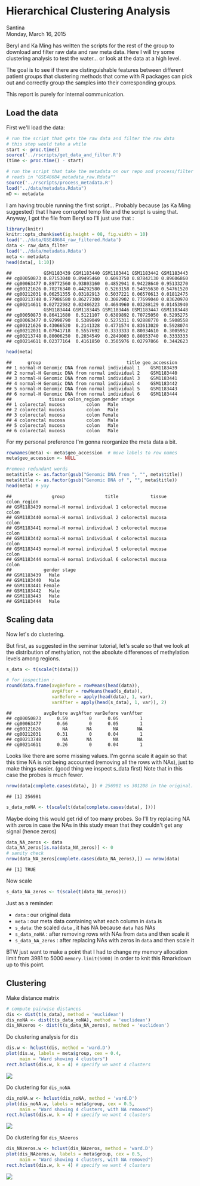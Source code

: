 # Hierarchical Clustering Analysis
Santina  
Monday, March 16, 2015  

Beryl and Ka Ming has written the scripts for the rest of the group to download and filter raw data and raw meta data. Here I will try some clustering analysis to test the water... or look at the data at a high level.

The goal is to see if there are distinguishable features between different patient groups that clustering methods that come with R packages can pick out and correctly group the samples into their corresponding groups. 

This report is purely for internal communication. 

## Load the data

First we'll load the data:


```r
# run the script that gets the raw data and filter the raw data
# this step would take a while 
start <- proc.time()
source('../rscripts/get_data_and_filter.R')
(time <- proc.time() - start)

# run the script that take the metadata on our repo and process/filter it 
# reads in "GSE48684_metadata_raw.Rdata""
source('../rscripts/process_metadata.R')
load("../data/metadata.Rdata")
mD <- metadata
```

I am having trouble running the first script... Probably because (as Ka Ming suggested) that I have corrupted temp file and the script is using that. Anyway, I got the file from Beryl so I'll just use that : 


```r
library(knitr)
knitr::opts_chunk$set(ig.height = 08, fig.width = 10)
load('../data/GSE48684_raw_filtered.Rdata')
data <- raw_data_filter
load('../data/metadata.Rdata')
meta <- metadata
head(data[, 1:10])
```

```
##            GSM1183439 GSM1183440 GSM1183441 GSM1183442 GSM1183443
## cg00050873 0.87153040 0.89495460  0.6093750 0.87842130 0.89606860
## cg00063477 0.89772560 0.93803160  0.4852941 0.94228640 0.95133270
## cg00121626 0.70276340 0.44292580  0.5263158 0.54055630 0.54761520
## cg00212031 0.06251355 0.03182913  0.5037221 0.06570613 0.01812475
## cg00213748 0.77986580 0.86277300  0.3082902 0.77699040 0.83620970
## cg00214611 0.02722982 0.02486223  0.4694960 0.03288129 0.01453940
##            GSM1183444 GSM1183445 GSM1183446 GSM1183447 GSM1183448
## cg00050873 0.86411680  0.5121107  0.6389892 0.70725050  0.5295275
## cg00063477 0.92998790  0.5389049  0.5275311 0.92888770  0.5908558
## cg00121626 0.43066520  0.2141328  0.4771574 0.83613020  0.5928074
## cg00212031 0.07941718  0.5557692  0.3333333 0.80034610  0.3005952
## cg00213748 0.80006250  0.2034549  0.2849003 0.80853740  0.3333333
## cg00214611 0.02377164  0.4161850  0.3505976 0.02797866  0.3442623
```

```r
head(meta)
```

```
##      group                                title geo_accession
## 1 normal-H Genomic DNA from normal individual 1    GSM1183439
## 2 normal-H Genomic DNA from normal individual 2    GSM1183440
## 3 normal-H Genomic DNA from normal individual 3    GSM1183441
## 4 normal-H Genomic DNA from normal individual 4    GSM1183442
## 5 normal-H Genomic DNA from normal individual 5    GSM1183443
## 6 normal-H Genomic DNA from normal individual 6    GSM1183444
##              tissue colon_region gender stage
## 1 colorectal mucosa        colon   Male      
## 2 colorectal mucosa        colon   Male      
## 3 colorectal mucosa        colon Female      
## 4 colorectal mucosa        colon   Male      
## 5 colorectal mucosa        colon   Male      
## 6 colorectal mucosa        colon   Male
```

For my personal preference I'm gonna reorganize the meta data a bit. 


```r
rownames(meta) <- meta$geo_accession  # move labels to row names
meta$geo_accession <- NULL

#remove redundant words 
meta$title <- as.factor(gsub("Genomic DNA from ", "", meta$title)) 
meta$title <- as.factor(gsub("Genomic DNA of ", "", meta$title))
head(meta) # yay
```

```
##               group               title            tissue colon_region
## GSM1183439 normal-H normal individual 1 colorectal mucosa        colon
## GSM1183440 normal-H normal individual 2 colorectal mucosa        colon
## GSM1183441 normal-H normal individual 3 colorectal mucosa        colon
## GSM1183442 normal-H normal individual 4 colorectal mucosa        colon
## GSM1183443 normal-H normal individual 5 colorectal mucosa        colon
## GSM1183444 normal-H normal individual 6 colorectal mucosa        colon
##            gender stage
## GSM1183439   Male      
## GSM1183440   Male      
## GSM1183441 Female      
## GSM1183442   Male      
## GSM1183443   Male      
## GSM1183444   Male
```

## Scaling data 

Now let's do clustering. 

But first, as suggested in the seminar tutorial, let's scale so that we look at the distribution of methylation, not the absolute differences of methylation levels among regions. 



```r
s_data <- t(scale(t(data))) 

# for inspection : 
round(data.frame(avgBefore = rowMeans(head(data)),
                 avgAfter = rowMeans(head(s_data)),
                 varBefore = apply(head(data), 1, var),
                 varAfter = apply(head(s_data), 1, var)), 2)
```

```
##            avgBefore avgAfter varBefore varAfter
## cg00050873      0.59        0      0.05        1
## cg00063477      0.66        0      0.05        1
## cg00121626        NA       NA        NA       NA
## cg00212031      0.31        0      0.04        1
## cg00213748        NA       NA        NA       NA
## cg00214611      0.26        0      0.04        1
```

Looks like there are some missing values. I'm gonna scale it again so that this time NA is not being accounted (removing all the rows with NAs), just to make things easier. (good thing we inspect s_data first) 
Note that in this case the probes is much fewer.


```r
nrow(data[complete.cases(data), ]) # 256981 vs 301208 in the original. 
```

```
## [1] 256981
```

```r
s_data_noNA <- t(scale(t(data[complete.cases(data), ])))
```
Maybe doing this would get rid of too many probes. So I'll try replacing NA with zeros in case the NAs in this study mean that they couldn't get any signal (hence zeros)


```r
data_NA_zeros <- data 
data_NA_zeros[is.na(data_NA_zeros)] <- 0
# sanity check
nrow(data_NA_zeros[complete.cases(data_NA_zeros),]) == nrow(data)
```

```
## [1] TRUE
```

Now scale 


```r
s_data_NA_zeros <- t(scale(t(data_NA_zeros)))
```

Just as a reminder: 
- `data` : our original data
- `meta` : our meta data containing what each column in `data` is 
- `s_data`: the scaled `data` , it has NA because `data` has NAs
- `s_data_noNA` : after removing rows with NAs from `data` and then scale it 
- `s_data_NA_zeros` : after replacing NAs with zeros in `data` and then scale it 

BTW just want to make a point that I had to change my memory allocation limit from 3981 to 5000 `memory.limit(5000)` in order to knit this Rmarkdown up to this point. 

## Clustering 

Make distance matrix 

```r
# compute pairwise distances
dis <- dist(t(s_data), method = 'euclidean')
dis_noNA <- dist(t(s_data_noNA), method = 'euclidean')
dis_NAzeros <- dist(t(s_data_NA_zeros), method = 'euclidean')
```

Do clustering analysis for `dis`


```r
dis.w <- hclust(dis, method = 'ward.D')
plot(dis.w, labels = meta$group, cex = 0.4, 
     main = "Ward showing 4 clusters")
rect.hclust(dis.w, k = 4) # specify we want 4 clusters  
```

![](hierarchicalClustering_files/figure-html/unnamed-chunk-9-1.png) 

Do clustering for `dis_noNA`

```r
dis_noNA.w <- hclust(dis_noNA, method = 'ward.D')
plot(dis_noNA.w, labels = meta$group, cex = 0.5, 
     main = "Ward showing 4 clusters, with NA removed")
rect.hclust(dis.w, k = 4) # specify we want 4 clusters  
```

![](hierarchicalClustering_files/figure-html/unnamed-chunk-10-1.png) 

Do clustering for `dis_NAzeros`

```r
dis_NAzeros.w <- hclust(dis_NAzeros, method = 'ward.D')
plot(dis_NAzeros.w, labels = meta$group, cex = 0.5, 
     main = "Ward showing 4 clusters, with NA removed")
rect.hclust(dis.w, k = 4) # specify we want 4 clusters  
```

![](hierarchicalClustering_files/figure-html/unnamed-chunk-11-1.png) 



